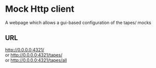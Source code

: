 # Mock Http client
A webpage which allows a gui-based configuration of the tapes/ mocks

## URL
http://0.0.0.0:4321/<br>
or http://0.0.0.0:4321/tapes/<br>
or http://0.0.0.0:4321/tapes/all
